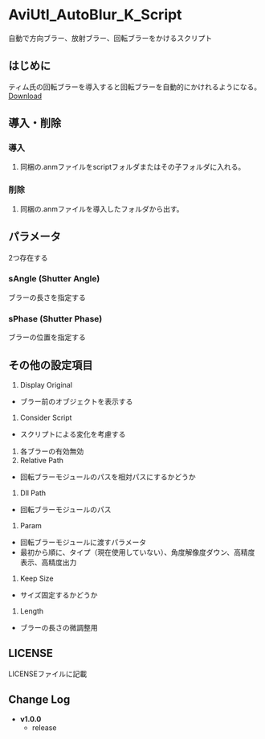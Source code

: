 # AviUtl_AutoBlur_K_Script
自動で方向ブラー、放射ブラー、回転ブラーをかけるスクリプト

## はじめに
ティム氏の回転ブラーを導入すると回転ブラーを自動的にかけれるようになる。
[Download](https://tim3.web.fc2.com/sidx.htm)

## 導入・削除
### 導入
1. 同梱の.anmファイルをscriptフォルダまたはその子フォルダに入れる。
### 削除
1. 同梱の.anmファイルを導入したフォルダから出す。

## パラメータ
2つ存在する
### sAngle (Shutter Angle)
ブラーの長さを指定する
### sPhase (Shutter Phase)
ブラーの位置を指定する

## その他の設定項目
1. Display Original
  - ブラー前のオブジェクトを表示する
1. Consider Script
  - スクリプトによる変化を考慮する
1. 各ブラーの有効無効
1. Relative Path
  - 回転ブラーモジュールのパスを相対パスにするかどうか
1. Dll Path
  - 回転ブラーモジュールのパス
1. Param
  - 回転ブラーモジュールに渡すパラメータ
  - 最初から順に、タイプ（現在使用していない）、角度解像度ダウン、高精度表示、高精度出力
1. Keep Size
  - サイズ固定するかどうか
1. Length
  - ブラーの長さの微調整用

## LICENSE
LICENSEファイルに記載

## Change Log 
- **v1.0.0**
  - release
